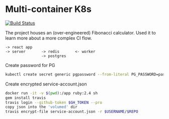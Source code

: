 # Multi-container K8s 


[![Build Status](https://travis-ci.com/deontaljaard/travisci-gcp-multi-k8s-workflow.svg?branch=main)](https://travis-ci.com/deontaljaard/travisci-gcp-multi-k8s-workflow)

The project houses an (over-engineered) Fibonacci calculator. Used it to learn more about a more complex CI flow.

```text
-> react app
-> server       -> redis       <- worker
                -> postgres
```

Create password for PG
```bash
kubectl create secret generic pgpassword --from-literal PG_PASSWORD=password
```

Create encrypted service-account.json
```bash
docker run -it -v $(pwd):/app ruby:2.4 sh
gem install travis
travis login --github-token $GH_TOKEN --pro
copy json into the 'volumed' dir
travis encrypt-file service-account.json -r $USERNAME/$REPO
```
